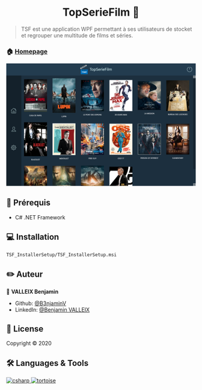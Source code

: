 <h1 align="center"> TopSerieFilm 👋</h1>

> TSF est une application WPF permettant à ses utilisateurs de stocket et regrouper une multitude de films et séries.

### 🏠 [Homepage](https://github.com/B3njaminV/wpf-tsf-app)

![tsfimage](./TSF/img/tsf.png)

## 📍 Prérequis

- C# .NET Framework

##  ‍💻 Installation
```sh
TSF_InstallerSetup/TSF_InstallerSetup.msi
```

## ✏️ Auteur

👤 **VALLEIX Benjamin**

* Github: [@B3njaminV](https://github.com/B3njaminV)
* LinkedIn: [@Benjamin VALLEIX](https://www.linkedin.com/in/benjamin-valleix/)


## 📝 License

Copyright © 2020


## 🛠 Languages & Tools

<p> 
    <a href="https://docs.microsoft.com/en-us/dotnet/csharp/" target="_blank"> 
        <img src="https://cdn.cdnlogo.com/logos/c/27/c.svg" alt="csharp" width="60" height="60"/> 
    </a> 
	<a href="https://tortoisesvn.net/" target="_blank"> 
        <img src="https://tortoisesvn.net/assets/img/logo-256x256.png" alt="tortoise" width="60" height="60"/> 
    </a> 
</p>